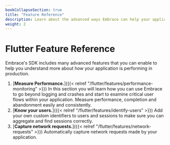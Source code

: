 ```yaml
---
bookCollapseSection: true
title: "Feature Reference"
description: Learn about the advanced ways Embrace can help your application
weight: 2
---
```


# Flutter Feature Reference

Embrace's SDK includes many advanced features that you can enable to help you understand more about
how your application is performing in production.

1. [**Measure Performance.**]({{< relref "/flutter/features/performance-monitoring" >}}) In this section you will learn how you can use Embrace to go beyond logging and crashes and start to examine critical user flows within your application. Measure performance, completion and abandonment easily and consistently.
1. [**Know your users.**]({{< relref "/flutter/features/identify-users" >}}) Add your own custom identifiers to users and sessions to make sure you can aggregate and find sessions correctly.
1. [**Capture network requests.**]({{< relref "/flutter/features/network-requests" >}}) Automatically capture network requests made by your application.
